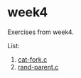 # week4

Exercises from week4.

List:
1. [cat-fork.c](cat-fork.c)
2. [rand-parent.c](rand-parent.c)
